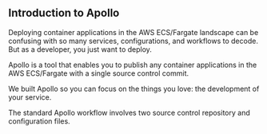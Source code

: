 ## Introduction to Apollo

Deploying container applications in the AWS ECS/Fargate landscape can be confusing with so many services, configurations, and workflows to decode. But as a developer, you just want to deploy.

Apollo is a tool that enables you to publish any container applications in the AWS ECS/Fargate with a single source control commit.

We built Apollo so you can focus on the things you love: the development of your service.

The standard Apollo workflow involves two source control repository and configuration files. 